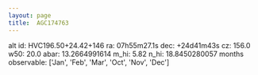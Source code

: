 ```yaml
---
layout: page
title:  AGC174763
--- 
```

alt id: HVC196.50+24.42+146
ra: 07h55m27.1s
dec: +24d41m43s
cz: 156.0
w50: 20.0
abar: 13.2664991614
m_hi: 5.82
n_hi: 18.8450280057
months observable: ['Jan', 'Feb', 'Mar', 'Oct', 'Nov', 'Dec']
